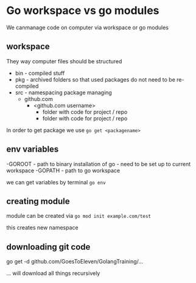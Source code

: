 # Go workspace vs go modules
We canmanage code on computer via workspace or go modules

## workspace


They way computer  files should be structured

- bin - compiled stuff
- pkg - archived folders so that used packages do not need to be re-compiled
- src - namespacing package managing
  - github.com
    - <github.com username>
      - folder with code for project / repo
      - folder with code for project / repo


In order to get package we use `go get <packagename>`


## env variables
-GOROOT - path to binary installation of go - need to be set up to current workspace
-GOPATH - path to go workspace


we can get variables by terminal `go env`


## creating module

module can be created via 
`go mod init example.com/test`

this creates new namespace


## downloading git code
 go get -d github.com/GoesToEleven/GolangTraining/...

... will download all things recursively